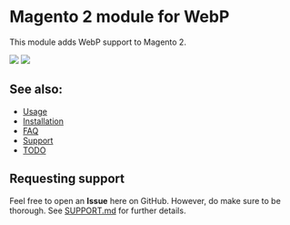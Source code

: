 # Magento 2 module for WebP
This module adds WebP support to Magento 2.

<img src="https://img.shields.io/packagist/dt/yireo/magento2-webp2"/> <img src="https://img.shields.io/packagist/v/yireo/magento2-webp2"/>

## See also:
- [Usage](USAGE.md)
- [Installation](INSTALL.md)
- [FAQ](FAQ.md)
- [Support](SUPPORT.md)
- [TODO](TODO.md)

## Requesting support
Feel free to open an **Issue** here on GitHub. However, do make sure to be thorough. See [SUPPORT.md](SUPPORT.md) for further details.
